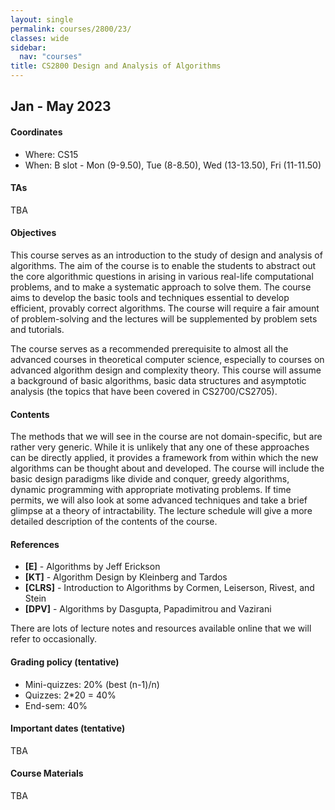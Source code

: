 ```yaml
---
layout: single
permalink: courses/2800/23/
classes: wide
sidebar:
  nav: "courses"
title: CS2800 Design and Analysis of Algorithms
---
```


## Jan - May 2023

#### <i class="fas fa-map-marker-alt" style="color:DodgerBlue"></i> Coordinates
- Where: CS15
- When: B slot - Mon (9-9.50), Tue (8-8.50), Wed (13-13.50), Fri (11-11.50)

#### <i class="fas fa-users" style="color:DodgerBlue"></i> TAs
TBA


#### <i class="fas fa-bullseye" style="color:DodgerBlue"></i> Objectives
This course serves as an introduction to the study of design and analysis of algorithms. The aim of the course is to enable the students to abstract out the core algorithmic questions in arising in various real-life computational problems, and to make a systematic approach to solve them. The course aims to develop the basic tools and techniques essential to develop efficient, provably correct algorithms. The course will require a fair amount of problem-solving and the lectures will be supplemented by problem sets and tutorials.

The course serves as a recommended prerequisite to almost all the advanced courses in theoretical computer science, especially to courses on advanced algorithm design and complexity theory. This course will assume a background of basic algorithms, basic data structures and asymptotic analysis (the topics that have been covered in CS2700/CS2705).

#### <i class="far fa-list-alt" style="color:DodgerBlue"></i> Contents
The methods that we will see in the course are not domain-specific, but are rather very generic. While it is unlikely that any one of these approaches can be directly applied, it provides a framework from within which the new algorithms can be thought about and developed. The course will include the basic design paradigms like divide and conquer, greedy algorithms, dynamic programming with appropriate motivating problems. If time permits, we will also look at some advanced techniques and take a brief glimpse at a theory of intractability. The lecture schedule will give a more detailed description of the contents of the course.


#### <i class="fas fa-book" style="color:DodgerBlue"></i> References
 - **[E]** - Algorithms by Jeff Erickson
 - **[KT]** - Algorithm Design by Kleinberg and Tardos
 - **[CLRS]** - Introduction to Algorithms by Cormen, Leiserson, Rivest, and Stein
 - **[DPV]** - Algorithms by Dasgupta, Papadimitrou and Vazirani
 
 There are lots of lecture notes and resources available online that we will refer to occasionally.

#### <i class="fas fa-percentage" style="color:DodgerBlue"></i> Grading policy (tentative)
- Mini-quizzes: 20% (best (n-1)/n)
- Quizzes: 2*20 = 40%
- End-sem: 40%

#### <i class="far fa-calendar-alt" style="color:DodgerBlue"></i> Important dates (tentative)
TBA

#### <i class="fas fa-folder-open" style="color:DodgerBlue"></i> Course Materials
TBA
